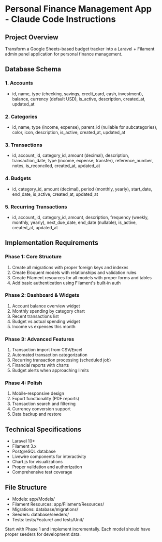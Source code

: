 # Personal Finance Management App - Claude Code Instructions

## Project Overview
Transform a Google Sheets-based budget tracker into a Laravel + Filament admin panel application for personal finance management.

## Database Schema

### 1. Accounts
- id, name, type (checking, savings, credit_card, cash, investment), balance, currency (default USD), is_active, description, created_at, updated_at

### 2. Categories  
- id, name, type (income, expense), parent_id (nullable for subcategories), color, icon, description, is_active, created_at, updated_at

### 3. Transactions
- id, account_id, category_id, amount (decimal), description, transaction_date, type (income, expense, transfer), reference_number, notes, is_reconciled, created_at, updated_at

### 4. Budgets
- id, category_id, amount (decimal), period (monthly, yearly), start_date, end_date, is_active, created_at, updated_at

### 5. Recurring Transactions
- id, account_id, category_id, amount, description, frequency (weekly, monthly, yearly), next_due_date, end_date (nullable), is_active, created_at, updated_at

## Implementation Requirements

### Phase 1: Core Structure
1. Create all migrations with proper foreign keys and indexes
2. Create Eloquent models with relationships and validation rules
3. Create Filament resources for all models with proper forms and tables
4. Add basic authentication using Filament's built-in auth

### Phase 2: Dashboard & Widgets
1. Account balance overview widget
2. Monthly spending by category chart
3. Recent transactions list
4. Budget vs actual spending widget
5. Income vs expenses this month

### Phase 3: Advanced Features
1. Transaction import from CSV/Excel
2. Automated transaction categorization
3. Recurring transaction processing (scheduled job)
4. Financial reports with charts
5. Budget alerts when approaching limits

### Phase 4: Polish
1. Mobile-responsive design
2. Export functionality (PDF reports)
3. Transaction search and filtering
4. Currency conversion support
5. Data backup and restore

## Technical Specifications
- Laravel 10+
- Filament 3.x
- PostgreSQL database
- Livewire components for interactivity
- Chart.js for visualizations
- Proper validation and authorization
- Comprehensive test coverage

## File Structure
- Models: app/Models/
- Filament Resources: app/Filament/Resources/
- Migrations: database/migrations/
- Seeders: database/seeders/
- Tests: tests/Feature/ and tests/Unit/

Start with Phase 1 and implement incrementally. Each model should have proper seeders for development data.
